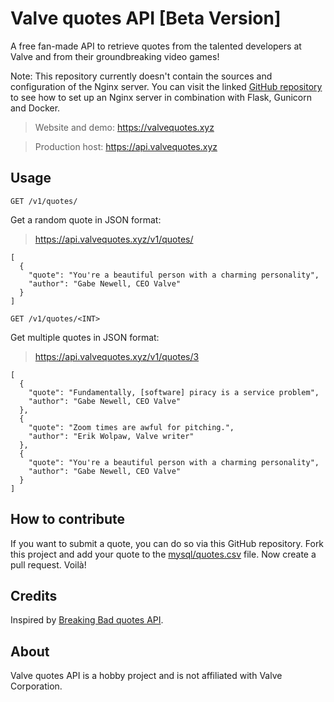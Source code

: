 # Valve quotes API [Beta Version]
A free fan-made API to retrieve quotes from the talented developers at Valve and from their groundbreaking video games!

Note: This repository currently doesn't contain the sources and configuration of the Nginx server. You can visit the linked [GitHub repository](https://github.com/kevin-appl/python-flask-docker-https) to see how to set up an Nginx server in combination with Flask, Gunicorn and Docker.

>Website and demo: https://valvequotes.xyz

>Production host: https://api.valvequotes.xyz


## Usage

`
 GET /v1/quotes/
`

Get a random quote in JSON format:

>https://api.valvequotes.xyz/v1/quotes/

```console
[
  {
    "quote": "You're a beautiful person with a charming personality",
    "author": "Gabe Newell, CEO Valve"
  }
]
```


`
 GET /v1/quotes/<INT>
`

Get multiple quotes in JSON format:

>https://api.valvequotes.xyz/v1/quotes/3

```console
[
  {
    "quote": "Fundamentally, [software] piracy is a service problem",
    "author": "Gabe Newell, CEO Valve"
  },
  {
    "quote": "Zoom times are awful for pitching.",
    "author": "Erik Wolpaw, Valve writer"
  },
  {
    "quote": "You're a beautiful person with a charming personality",
    "author": "Gabe Newell, CEO Valve"
  }
]
```

## How to contribute
If you want to submit a quote, you can do so via this GitHub repository. Fork this project and add your quote to the [mysql/quotes.csv](https://github.com/kevin-appl/valve-quotes/blob/main/mysql/quotes.csv) file. Now create a pull request. Voilà!

## Credits

Inspired by [Breaking Bad quotes API](https://github.com/shevabam/breaking-bad-quotes).

## About
Valve quotes API is a hobby project and is not affiliated with Valve Corporation. 
